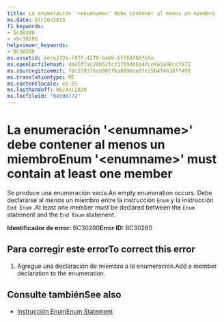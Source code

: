 ```yaml
---
title: La enumeración '<enumname>' debe contener al menos un miembro
ms.date: 07/20/2015
f1_keywords:
- bc30280
- vbc30280
helpviewer_keywords:
- BC30280
ms.assetid: eece372a-f87f-4270-ba66-5ff68f0dfb5e
ms.openlocfilehash: dd45f7ac20b52fcf1709d68a4fce9a1a98cc7671
ms.sourcegitcommit: f8c270376ed905f6a8896ce0fe25b4f4b38ff498
ms.translationtype: MT
ms.contentlocale: es-ES
ms.lasthandoff: 06/04/2020
ms.locfileid: "84390772"
---
```

# <a name="enum-enumname-must-contain-at-least-one-member"></a><span data-ttu-id="45dca-102">La enumeración '\<enumname>' debe contener al menos un miembro</span><span class="sxs-lookup"><span data-stu-id="45dca-102">Enum '\<enumname>' must contain at least one member</span></span>
<span data-ttu-id="45dca-103">Se produce una enumeración vacía.</span><span class="sxs-lookup"><span data-stu-id="45dca-103">An empty enumeration occurs.</span></span> <span data-ttu-id="45dca-104">Debe declararse al menos un miembro entre la instrucción `Enum` y la instrucción `End Enum` .</span><span class="sxs-lookup"><span data-stu-id="45dca-104">At least one member must be declared between the `Enum` statement and the `End Enum` statement.</span></span>  
  
 <span data-ttu-id="45dca-105">**Identificador de error:** BC30280</span><span class="sxs-lookup"><span data-stu-id="45dca-105">**Error ID:** BC30280</span></span>  
  
## <a name="to-correct-this-error"></a><span data-ttu-id="45dca-106">Para corregir este error</span><span class="sxs-lookup"><span data-stu-id="45dca-106">To correct this error</span></span>  
  
1. <span data-ttu-id="45dca-107">Agregue una declaración de miembro a la enumeración.</span><span class="sxs-lookup"><span data-stu-id="45dca-107">Add a member declaration to the enumeration.</span></span>  
  
## <a name="see-also"></a><span data-ttu-id="45dca-108">Consulte también</span><span class="sxs-lookup"><span data-stu-id="45dca-108">See also</span></span>

- [<span data-ttu-id="45dca-109">Instrucción Enum</span><span class="sxs-lookup"><span data-stu-id="45dca-109">Enum Statement</span></span>](../language-reference/statements/enum-statement.md)
